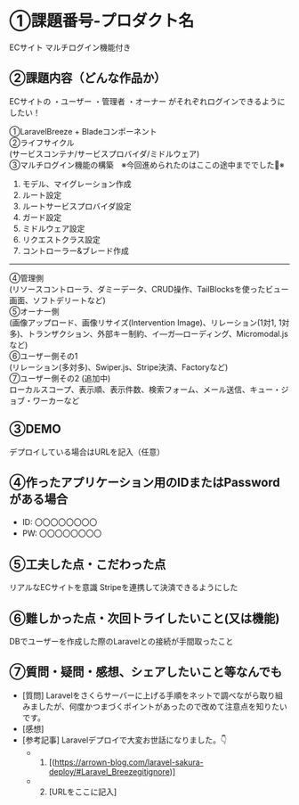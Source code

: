 # ①課題番号-プロダクト名

ECサイト マルチログイン機能付き

## ②課題内容（どんな作品か）

ECサイトの
・ユーザー
・管理者
・オーナー
がそれぞれログインできるようにしたい！

①LaravelBreeze + Bladeコンポーネント  
②ライフサイクル  
(サービスコンテナ/サービスプロバイダ/ミドルウェア)  
③マルチログイン機能の構築　※今回進められたのはここの途中まででした🥺※  
1. モデル、マイグレーション作成  
2. ルート設定  
3. ルートサービスプロバイダ設定  
4. ガード設定  
5. ミドルウェア設定  
6. リクエストクラス設定  
7. コントローラー&ブレード作成  
---  
④管理側  
(リソースコントローラ、ダミーデータ、CRUD操作、TailBlocksを使ったビュー画面、ソフトデリートなど)  
⑤オーナー側  
(画像アップロード、画像リサイズ(Intervention Image)、リレーション(1対1, 1対多)、トランザクション、外部キー制約、イ―ガ―ローディング、Micromodal.js など)  
⑥ユーザー側その1  
(リレーション(多対多)、Swiper.js、Stripe決済、Factoryなど)  
⑦ユーザー側その2 (追加中)  
ローカルスコープ、表示順、表示件数、検索フォーム、メール送信、キュー・ジョブ・ワーカーなど  



## ③DEMO

デプロイしている場合はURLを記入（任意）

## ④作ったアプリケーション用のIDまたはPasswordがある場合

- ID: 〇〇〇〇〇〇〇〇
- PW: 〇〇〇〇〇〇〇〇

## ⑤工夫した点・こだわった点

リアルなECサイトを意識
Stripeを連携して決済できるようにした

## ⑥難しかった点・次回トライしたいこと(又は機能)

DBでユーザーを作成した際のLaravelとの接続が手間取ったこと

## ⑦質問・疑問・感想、シェアしたいこと等なんでも

- [質問]
  Laravelをさくらサーバーに上げる手順をネットで調べながら取り組みましたが、何度かつまづくポイントがあったので改めて注意点を知りたいです。  
- [感想]
- [参考記事]
Laravelデプロイで大変お世話になりました。👇  
  - 1. [(https://arrown-blog.com/laravel-sakura-deploy/#Laravel_Breezegitignore)]
  - 2. [URLをここに記入]
